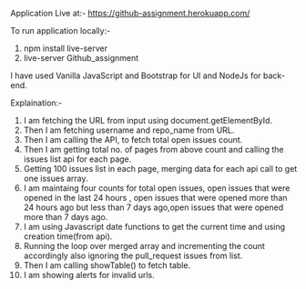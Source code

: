 Application Live at:-
https://github-assignment.herokuapp.com/

To run application locally:-

1. npm install live-server
2. live-server Github_assignment

I have used Vanilla JavaScript and Bootstrap for UI and NodeJs for back-end. 

Explaination:-

1. I am fetching the URL from input using document.getElementById.
2. Then I am fetching username and repo_name from URL.
3. Then I am calling the API, to fetch total open issues count.
4. Then I am getting total no. of pages from above count and calling the issues list api for each page.
5. Getting 100 issues list in each page, merging data for each api call to get one issues array.
6. I am maintaing four counts for total open issues, open issues that were opened in the last 24 hours , open issues that were opened more than 24 hours ago but less than 7 days ago,open issues that were opened more than 7 days ago.
7. I am using Javascript date functions to get the current time and using creation time(from api).
8. Running the loop over merged array and incrementing the count accordingly also ignoring the pull_request issues from list. 
9. Then I am calling showTable() to fetch table.
10. I am showing alerts for invalid urls.
